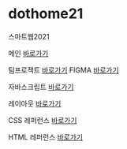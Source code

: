 # dothome21
 스마트웹2021
 
메인 <a href="https://cherin0115.github.io/dothome21/"> 바로가기</a>

팀프로젝트 <a href="http://calidreams.dothome.co.kr/bild-php/pages/main.php"> 바로가기</a> 
FIGMA <a href="https://www.figma.com/embed?embed_host=share&url=https%3A%2F%2Fwww.figma.com%2Ffile%2FA6Ri88GV43LgjVHj7GiCLo%2FJquery-javascript-ex%3Fnode-id%3D0%253A1"> 바로가기</a> 
 
자바스크립트 <a href="https://cherin0115.github.io/dothome21/javascript/index.html"> 바로가기</a>

레이아웃 <a href="https://cherin0115.github.io/dothome21/layout/index.html"> 바로가기</a> 

CSS 레퍼런스 <a href="https://cherin0115.github.io/dothome21/refer-css/index.html"> 바로가기</a> 

HTML 레퍼런스 <a href="https://cherin0115.github.io/dothome21/refer-html/index.html"> 바로가기</a> 

